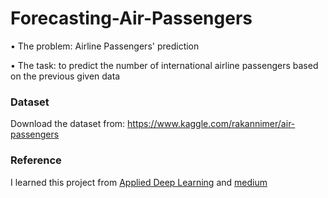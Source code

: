 # Forecasting-Air-Passengers

• The problem: Airline Passengers' prediction

• The task: to predict the number of international airline passengers based on the previous given data

### Dataset

Download the dataset from: https://www.kaggle.com/rakannimer/air-passengers

### Reference

I learned this project from [Applied Deep Learning](https://maharatech.gov.eg/course/view.php?id=738) and [medium](https://bobrupakroy.medium.com/lstms-for-regression-cc9b6677697f)
